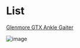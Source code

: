 # List

[Glenmore GTX Ankle Gaiter](https://www.trekmates.co.uk/collections/gore-tex-gaiters/products/glenmore-gtx-ankle-gaiter)


![image](https://www.trekmates.co.uk/cdn/shop/products/TM-003254_Glenmore_GTX_Ankle_Gaiter_TM-1000_Black-0137_200x200.jpg)
